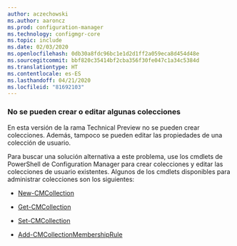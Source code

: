 ```yaml
---
author: aczechowski
ms.author: aaroncz
ms.prod: configuration-manager
ms.technology: configmgr-core
ms.topic: include
ms.date: 02/03/2020
ms.openlocfilehash: 0db30a8fdc96bc1e1d2d1ff2a059eca8d454d48e
ms.sourcegitcommit: bbf820c35414bf2cba356f30fe047c1a34c5384d
ms.translationtype: HT
ms.contentlocale: es-ES
ms.lasthandoff: 04/21/2020
ms.locfileid: "81692103"
---
```

### <a name="cant-create-or-edit-some-collections"></a><a name="ki_coll"></a> No se pueden crear o editar algunas colecciones

<!--6197183-->
En esta versión de la rama Technical Preview no se pueden crear colecciones. Además, tampoco se pueden editar las propiedades de una colección de usuario.

Para buscar una solución alternativa a este problema, use los cmdlets de PowerShell de Configuration Manager para crear colecciones y editar las colecciones de usuario existentes. Algunos de los cmdlets disponibles para administrar colecciones son los siguientes:

- [New-CMCollection](https://docs.microsoft.com/powershell/module/configurationmanager/new-cmcollection?view=sccm-ps)

- [Get-CMCollection](https://docs.microsoft.com/powershell/module/configurationmanager/get-cmcollection?view=sccm-ps)

- [Set-CMCollection](https://docs.microsoft.com/powershell/module/configurationmanager/set-cmcollection?view=sccm-ps#related-links)

- [Add-CMCollectionMembershipRule](https://docs.microsoft.com/powershell/module/configurationmanager/add-cmcollectionmembershiprule?view=sccm-ps)
